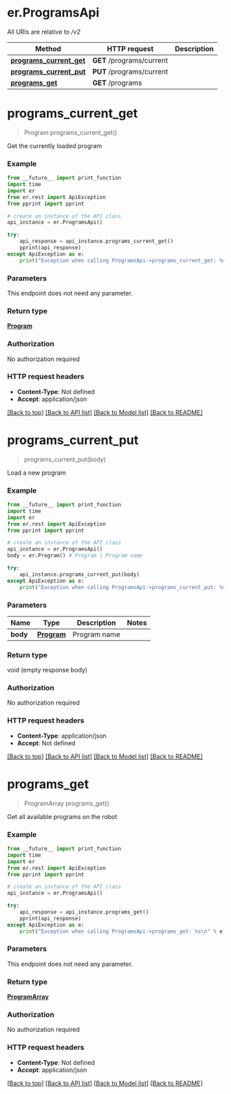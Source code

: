 # er.ProgramsApi

All URIs are relative to */v2*

Method | HTTP request | Description
------------- | ------------- | -------------
[**programs_current_get**](ProgramsApi.md#programs_current_get) | **GET** /programs/current | 
[**programs_current_put**](ProgramsApi.md#programs_current_put) | **PUT** /programs/current | 
[**programs_get**](ProgramsApi.md#programs_get) | **GET** /programs | 

# **programs_current_get**
> Program programs_current_get()



Get the currently loaded program

### Example
```python
from __future__ import print_function
import time
import er
from er.rest import ApiException
from pprint import pprint

# create an instance of the API class
api_instance = er.ProgramsApi()

try:
    api_response = api_instance.programs_current_get()
    pprint(api_response)
except ApiException as e:
    print("Exception when calling ProgramsApi->programs_current_get: %s\n" % e)
```

### Parameters
This endpoint does not need any parameter.

### Return type

[**Program**](Program.md)

### Authorization

No authorization required

### HTTP request headers

 - **Content-Type**: Not defined
 - **Accept**: application/json

[[Back to top]](#) [[Back to API list]](../README.md#documentation-for-api-endpoints) [[Back to Model list]](../README.md#documentation-for-models) [[Back to README]](../README.md)

# **programs_current_put**
> programs_current_put(body)



Load a new program

### Example
```python
from __future__ import print_function
import time
import er
from er.rest import ApiException
from pprint import pprint

# create an instance of the API class
api_instance = er.ProgramsApi()
body = er.Program() # Program | Program name

try:
    api_instance.programs_current_put(body)
except ApiException as e:
    print("Exception when calling ProgramsApi->programs_current_put: %s\n" % e)
```

### Parameters

Name | Type | Description  | Notes
------------- | ------------- | ------------- | -------------
 **body** | [**Program**](Program.md)| Program name | 

### Return type

void (empty response body)

### Authorization

No authorization required

### HTTP request headers

 - **Content-Type**: application/json
 - **Accept**: Not defined

[[Back to top]](#) [[Back to API list]](../README.md#documentation-for-api-endpoints) [[Back to Model list]](../README.md#documentation-for-models) [[Back to README]](../README.md)

# **programs_get**
> ProgramArray programs_get()



Get all available programs on the robot

### Example
```python
from __future__ import print_function
import time
import er
from er.rest import ApiException
from pprint import pprint

# create an instance of the API class
api_instance = er.ProgramsApi()

try:
    api_response = api_instance.programs_get()
    pprint(api_response)
except ApiException as e:
    print("Exception when calling ProgramsApi->programs_get: %s\n" % e)
```

### Parameters
This endpoint does not need any parameter.

### Return type

[**ProgramArray**](ProgramArray.md)

### Authorization

No authorization required

### HTTP request headers

 - **Content-Type**: Not defined
 - **Accept**: application/json

[[Back to top]](#) [[Back to API list]](../README.md#documentation-for-api-endpoints) [[Back to Model list]](../README.md#documentation-for-models) [[Back to README]](../README.md)

